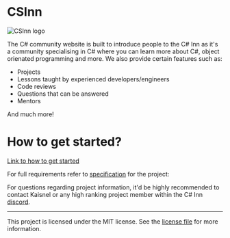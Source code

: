 # CSInn

![CSInn logo](https://user-images.githubusercontent.com/40486932/58613885-8dbf4e00-82bf-11e9-9f0c-6926bd2b660c.png)

The C# community website is built to introduce people to the C# Inn as it's a community specialising in C# where you can learn more about
C#, object orienated programming and more. We also provide certain features such as:
- Projects
- Lessons taught by experienced developers/engineers
- Code reviews
- Questions that can be answered
- Mentors

And much more!

# How to get started?
[Link to how to get started](https://github.com/csinn/CSInn/wiki/How-to-get-started-working-on-the-project%3F)

For full requirements refer to [specification](https://docs.google.com/document/d/1USzxRzPjm1Gs2aI3mVR4uFf0GjdWn55gD-u3ezwEjdI/edit#heading=h.bko0h4vmadol) for the project:

For questions regarding project information, it'd be highly recommended to contact Kaisnel or any high ranking project member within the C# Inn [discord](https://discordapp.com/invite/ZU6dqXg).

---
This project is licensed under the MIT license. See the [license file](LICENSE) for more information.
